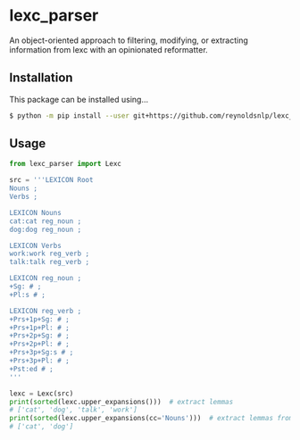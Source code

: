 # lexc\_parser

An object-oriented approach to filtering, modifying, or extracting information from lexc with an opinionated reformatter.


## Installation

This package can be installed using...

```bash
$ python -m pip install --user git+https://github.com/reynoldsnlp/lexc_parser
```

## Usage

```python
from lexc_parser import Lexc

src = '''LEXICON Root
Nouns ;
Verbs ;

LEXICON Nouns
cat:cat reg_noun ;
dog:dog reg_noun ;

LEXICON Verbs
work:work reg_verb ;
talk:talk reg_verb ;

LEXICON reg_noun ;
+Sg: # ;
+Pl:s # ;

LEXICON reg_verb ;
+Prs+1p+Sg: # ;
+Prs+1p+Pl: # ;
+Prs+2p+Sg: # ;
+Prs+2p+Pl: # ;
+Prs+3p+Sg:s # ;
+Prs+3p+Pl: # ;
+Pst:ed # ;
'''

lexc = Lexc(src)
print(sorted(lexc.upper_expansions()))  # extract lemmas
# ['cat', 'dog', 'talk', 'work']
print(sorted(lexc.upper_expansions(cc='Nouns')))  # extract lemmas from Nouns
# ['cat', 'dog']
```
